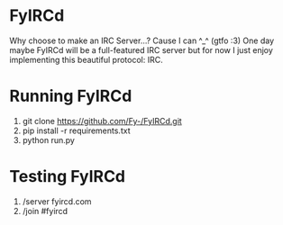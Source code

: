 FyIRCd
======

Why choose to make an IRC Server…? Cause I can ^_^ (gtfo :3)
One day maybe FyIRCd will be a full-featured IRC server but for now I just enjoy implementing this beautiful protocol: IRC.

# Running FyIRCd
1. git clone https://github.com/Fy-/FyIRCd.git
2. pip install -r requirements.txt
3. python run.py

# Testing FyIRCd
1. /server fyircd.com
2. /join #fyircd